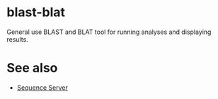 # blast-blat

General use BLAST and BLAT tool for running analyses and displaying results.

# See also

* [Sequence Server](http://www.sequenceserver.com/)

